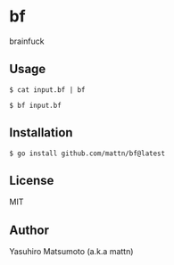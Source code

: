 # bf

brainfuck

## Usage

```
$ cat input.bf | bf
```

```
$ bf input.bf
```

## Installation

```
$ go install github.com/mattn/bf@latest
```

## License

MIT

## Author

Yasuhiro Matsumoto (a.k.a mattn)
